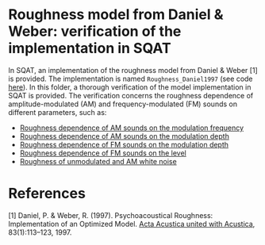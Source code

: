 # Roughness model from Daniel & Weber: verification of the implementation in SQAT
In SQAT, an implementation of the roughness model from Daniel & Weber [1] is provided. The implementation is named `Roughness_Daniel1997` (see code [here](../../../../psychoacoustic_metrics/Roughness_Daniel1997/Roughness_Daniel1997.m)). In this folder, a thorough verification of the model implementation in SQAT is provided. The verification concerns the roughness dependence of amplitude-modulated (AM) and frequency-modulated (FM) sounds on different parameters, such as:

- [Roughness dependence of AM sounds on the modulation frequency](/1_AM_modulation_freq)
- [Roughness dependence of AM sounds on the modulation depth](/2_AM_modulation_depth)
- [Roughness dependence of FM sounds on the modulation depth](/3_FM_modulation_depth)
- [Roughness dependence of FM sounds on the level](/FM_level)
- [Roughness of unmodulated and AM white noise](/5_white_noise)

# References
[1] Daniel, P. & Weber, R. (1997). Psychoacoustical Roughness: Implementation of an Optimized Model. [Acta Acustica united with Acustica](https://www.ingentaconnect.com/content/dav/aaua/1997/00000083/00000001/art00020), 83(1):113–123, 1997.

